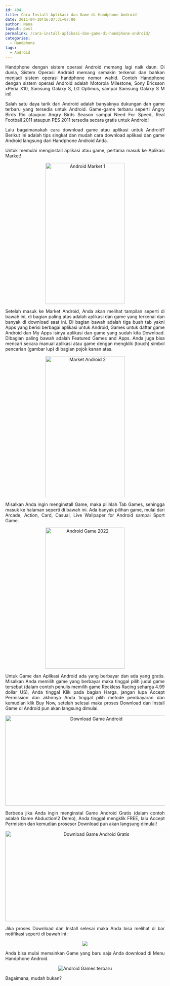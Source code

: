 ```yaml
---
id: 494
title: Cara Install Aplikasi dan Game di Handphone Android
date: 2011-04-10T16:07:31+07:00
author: Nana
layout: post
permalink: /cara-install-aplikasi-dan-game-di-handphone-android/
categories:
  - Handphone
tags:
  - Android
---
```

<p style="text-align: justify;">
  Handphone dengan sistem operasi Android memang lagi naik daun. Di dunia, Sistem Operasi Android memang semakin terkenal dan bahkan menjadi sistem operasi handphone nomor wahid. Contoh Handphone dengan sistem operasi Android adalah Motorola Milestone, Sony Ericsson xPeria X10, Samsung Galaxy S, LG Optimus, sampai Samsung Galaxy S M ini!
</p>

<p style="text-align: justify;">
  Salah satu daya tarik dari Android adalah banyaknya dukungan dan game terbaru yang tersedia untuk Android. Game-game terbaru seperti Angry Birds Rio ataupun Angry Birds Season sampai Need For Speed, Real Football 2011 ataupun PES 2011 tersedia secara gratis untuk Android!
</p>

<p style="text-align: justify;">
  Lalu bagaimanakah cara download game atau aplikasi untuk Android? Berikut ini adalah tips singkat dan mudah cara download aplikasi dan game Android langsung dari Handphone Android Anda.
</p>

<p style="text-align: justify;">
  Untuk memulai menginstall aplikasi atau game, pertama masuk ke Aplikasi Market!
</p>



<p style="text-align: center;">
  <img loading="lazy" src="images/stories/android/Game-Android_1.jpg" border="0" alt="Android Market 1" title="Menu Android" width="250" height="445" />
</p>

<p style="text-align: justify;">
  Setelah masuk ke Market Android, Anda akan melihat tampilan seperti di bawah ini, di bagian paling atas adalah aplikasi dan game yang terkenal dan banyak di download saat ini. Di bagian bawah adalah tiga buah tab yakni Apps yang berisi berbagai aplikasi untuk Android, Games untuk daftar game Android dan My Apps isinya aplikasi dan game yang sudah kita Download. Dibagian paling bawah adalah Featured Games and Apps. Anda juga bisa mencari secara manual aplikasi atau game dengan mengklik (touch) simbol pencarian (gambar lup) di bagian pojok kanan atas.
</p>

<p style="text-align: center;">
  <img loading="lazy" src="images/stories/android/Game-Android_2.jpg" border="0" alt="Market Android 2" width="250" height="445" />
</p>

<p style="text-align: justify;">
  Misalkan Anda ingin menginstall Game, maka pilihlah Tab Games, sehingga masuk ke halaman seperti di bawah ini. Ada banyak pilihan game, mulai dari Arcade, Action, Card, Casual, Live Wallpaper for Android sampai Sport Game.
</p>

<p style="text-align: center;">
  <img loading="lazy" src="images/stories/android/Game-Android_7.jpg" border="0" alt="Android Game 2022" width="250" height="445" />
</p>

<p style="text-align: justify;">
  Untuk Game dan Aplikasi Android ada yang berbayar dan ada yang gratis. Misalkan Anda memilih game yang berbayar maka tinggal pilih judul game tersebut (dalam contoh penulis memilih game Reckless Racing seharga 4.99 dollar US), Anda tinggal Klik pada bagian Harga, jangan lupa Accept Permission dan akhirnya Anda tinggal pilih metode pembayaran dan kemudian klik Buy Now, setelah selesai maka proses Download dan Install Game di Android pun akan langsung dimulai.
</p>

<p style="text-align: center;">
  <img loading="lazy" src="images/stories/android/Game-Android_3.jpg" border="0" alt="Download Game Android" width="560" height="285" />
</p>

<p style="text-align: justify;">
  Berbeda jika Anda ingin menginstal Game Android Gratis (dalam contoh adalah Game Abduction!2 Demo), Anda tinggal mengklik FREE, lalu Accept Permision dan kemudian prosesor Download pun akan langsung dimulai!
</p>

<p style="text-align: center;">
  <img loading="lazy" src="images/stories/android/Game-Android_4.jpg" border="0" alt="Download Game Android Gratis" width="560" height="285" />
</p>

<p style="text-align: justify;">
  Jika proses Download dan Install selesai maka Anda bisa melihat di bar notifikasi seperti di bawah ini :
</p>

<p style="text-align: center;">
  <img src="images/stories/android/Game-Android_5.jpg" border="0" />
</p>

<p style="text-align: justify;">
  Anda bisa mulai memainkan Game yang baru saja Anda download di Menu Handphone Android.
</p>

<p style="text-align: center;">
  <img src="images/stories/android/Game-Android_6.jpg" border="0" alt="Android Games terbaru" />
</p>

<p style="text-align: justify;">
  Bagaimana, mudah bukan?
</p>
